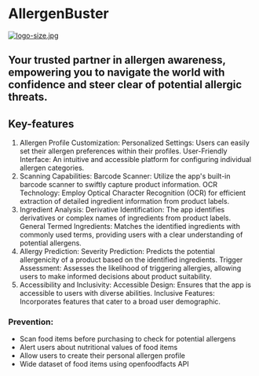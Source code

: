 # AllergenBuster

[![logo-size.jpg](https://i.postimg.cc/fTMF2MTj/logo-size.jpg)](https://postimg.cc/JtdPtVXG)

## Your trusted partner in allergen awareness, empowering you to navigate the world with confidence and steer clear of potential allergic threats.

## Key-features
1. Allergen Profile Customization:
Personalized Settings: Users can easily set their allergen preferences within their profiles.
User-Friendly Interface: An intuitive and accessible platform for configuring individual allergen categories.
2. Scanning Capabilities:
Barcode Scanner: Utilize the app's built-in barcode scanner to swiftly capture product information.
OCR Technology: Employ Optical Character Recognition (OCR) for efficient extraction of detailed ingredient information from product labels.
3. Ingredient Analysis:
Derivative Identification: The app identifies derivatives or complex names of ingredients from product labels.
General Termed Ingredients: Matches the identified ingredients with commonly used terms, providing users with a clear understanding of potential allergens.
4. Allergy Prediction:
Severity Prediction: Predicts the potential allergenicity of a product based on the identified ingredients.
Trigger Assessment: Assesses the likelihood of triggering allergies, allowing users to make informed decisions about product suitability.
5. Accessibility and Inclusivity:
Accessible Design: Ensures that the app is accessible to users with diverse abilities.
Inclusive Features: Incorporates features that cater to a broad user demographic.



### Prevention:

* Scan food items before purchasing to check for potential allergens
* Alert users about nutritional values of food items
* Allow users to create their personal allergen profile 
* Wide dataset of food items using openfoodfacts API
